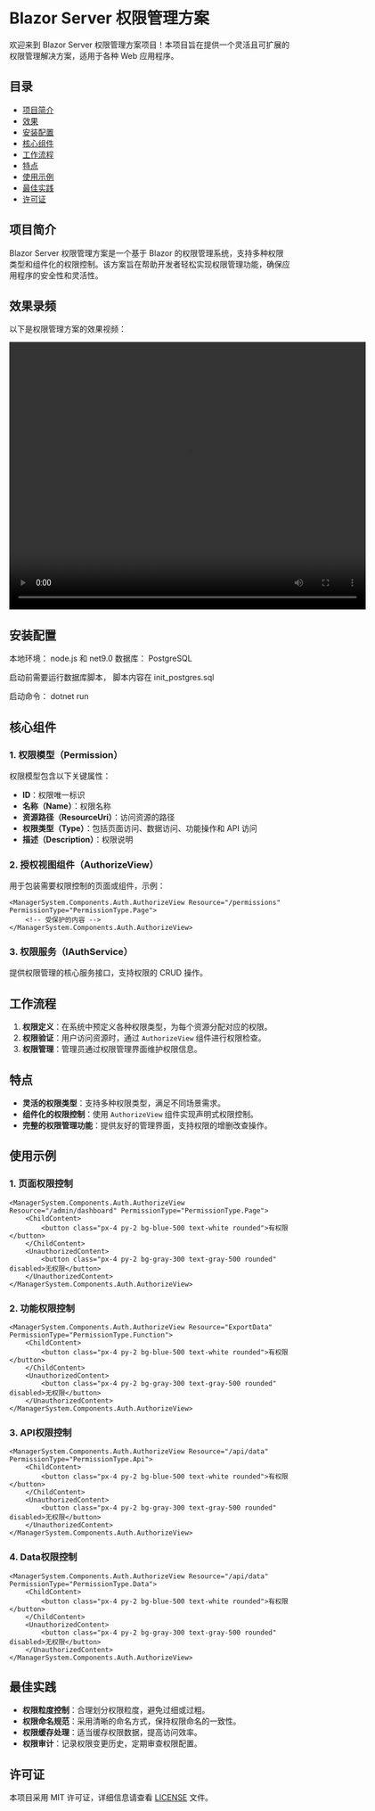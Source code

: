 # Blazor Server 权限管理方案

欢迎来到 Blazor Server 权限管理方案项目！本项目旨在提供一个灵活且可扩展的权限管理解决方案，适用于各种 Web 应用程序。

## 目录

- [项目简介](#项目简介)
- [效果](#效果录频)
- [安装配置](#安装配置)
- [核心组件](#核心组件)
- [工作流程](#工作流程)
- [特点](#特点)
- [使用示例](#使用示例)
- [最佳实践](#最佳实践)
- [许可证](#许可证)

## 项目简介

Blazor Server 权限管理方案是一个基于 Blazor 的权限管理系统，支持多种权限类型和组件化的权限控制。该方案旨在帮助开发者轻松实现权限管理功能，确保应用程序的安全性和灵活性。

## 效果录频

以下是权限管理方案的效果视频：

<video width="640" height="480" controls>
    <source src="permission-demo.mp4" type="video/mp4">
    您的浏览器不支持 HTML5 视频标签。
</video>


## 安装配置

本地环境： node.js 和 net9.0
数据库： PostgreSQL

启动前需要运行数据库脚本， 脚本内容在 init_postgres.sql

启动命令： dotnet run


## 核心组件

### 1. 权限模型（Permission）

权限模型包含以下关键属性：
- **ID**：权限唯一标识
- **名称（Name）**：权限名称
- **资源路径（ResourceUri）**：访问资源的路径
- **权限类型（Type）**：包括页面访问、数据访问、功能操作和 API 访问
- **描述（Description）**：权限说明

### 2. 授权视图组件（AuthorizeView）

用于包装需要权限控制的页面或组件，示例：
```razor
<ManagerSystem.Components.Auth.AuthorizeView Resource="/permissions" PermissionType="PermissionType.Page">
    <!-- 受保护的内容 -->
</ManagerSystem.Components.Auth.AuthorizeView>
```

### 3. 权限服务（IAuthService）

提供权限管理的核心服务接口，支持权限的 CRUD 操作。

## 工作流程

1. **权限定义**：在系统中预定义各种权限类型，为每个资源分配对应的权限。
2. **权限验证**：用户访问资源时，通过 `AuthorizeView` 组件进行权限检查。
3. **权限管理**：管理员通过权限管理界面维护权限信息。

## 特点

- **灵活的权限类型**：支持多种权限类型，满足不同场景需求。
- **组件化的权限控制**：使用 `AuthorizeView` 组件实现声明式权限控制。
- **完整的权限管理功能**：提供友好的管理界面，支持权限的增删改查操作。

## 使用示例

### 1. 页面权限控制
```razor
<ManagerSystem.Components.Auth.AuthorizeView Resource="/admin/dashboard" PermissionType="PermissionType.Page">
    <ChildContent>
        <button class="px-4 py-2 bg-blue-500 text-white rounded">有权限</button>
    </ChildContent>
    <UnauthorizedContent>
        <button class="px-4 py-2 bg-gray-300 text-gray-500 rounded" disabled>无权限</button>
    </UnauthorizedContent>
</ManagerSystem.Components.Auth.AuthorizeView>
```

### 2. 功能权限控制
```razor
<ManagerSystem.Components.Auth.AuthorizeView Resource="ExportData" PermissionType="PermissionType.Function">
    <ChildContent>
        <button class="px-4 py-2 bg-blue-500 text-white rounded">有权限</button>
    </ChildContent>
    <UnauthorizedContent>
        <button class="px-4 py-2 bg-gray-300 text-gray-500 rounded" disabled>无权限</button>
    </UnauthorizedContent>
</ManagerSystem.Components.Auth.AuthorizeView>

```

### 3. API权限控制
```razor
<ManagerSystem.Components.Auth.AuthorizeView Resource="/api/data" PermissionType="PermissionType.Api">
    <ChildContent>
        <button class="px-4 py-2 bg-blue-500 text-white rounded">有权限</button>
    </ChildContent>
    <UnauthorizedContent>
        <button class="px-4 py-2 bg-gray-300 text-gray-500 rounded" disabled>无权限</button>
    </UnauthorizedContent>
</ManagerSystem.Components.Auth.AuthorizeView>
```

### 4. Data权限控制
```razor
<ManagerSystem.Components.Auth.AuthorizeView Resource="/api/data" PermissionType="PermissionType.Data">
    <ChildContent>
        <button class="px-4 py-2 bg-blue-500 text-white rounded">有权限</button>
    </ChildContent>
    <UnauthorizedContent>
        <button class="px-4 py-2 bg-gray-300 text-gray-500 rounded" disabled>无权限</button>
    </UnauthorizedContent>
</ManagerSystem.Components.Auth.AuthorizeView>
```

## 最佳实践

- **权限粒度控制**：合理划分权限粒度，避免过细或过粗。
- **权限命名规范**：采用清晰的命名方式，保持权限命名的一致性。
- **权限缓存处理**：适当缓存权限数据，提高访问效率。
- **权限审计**：记录权限变更历史，定期审查权限配置。



## 许可证

本项目采用 MIT 许可证，详细信息请查看 [LICENSE](LICENSE) 文件。